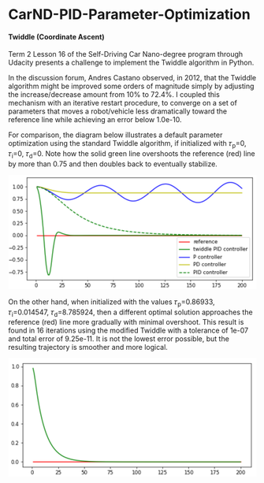 # CarND-PID-Parameter-Optimization
#### Twiddle (Coordinate Ascent)

Term 2 Lesson 16 of the Self-Driving Car Nano-degree program through Udacity presents a challenge to implement the Twiddle algorithm in Python.

In the discussion forum, Andres Castano observed, in 2012, that the Twiddle algorithm might be improved some orders of magnitude simply by adjusting the increase/decrease amount from 10% to 72.4%. I coupled this mechanism with an iterative restart procedure, to converge on a set of parameters that moves a robot/vehicle less dramatically toward the reference line while achieving an error below 1.0e-10.

For comparison, the diagram below illustrates a default parameter optimization using the standard Twiddle algorithm, if initialized with 𝜏<sub>p</sub>=0, 𝜏<sub>i</sub>=0, 𝜏<sub>d</sub>=0. Note how the solid green line overshoots the reference (red) line by more than 0.75 and then doubles back to eventually stabilize.

![Reference](./images/PID-reference.png "Reference results")


On the other hand, when initialized with the values 𝜏<sub>p</sub>=0.86933, 𝜏<sub>i</sub>=0.014547, 𝜏<sub>d</sub>=8.785924, then a different optimal solution approaches the reference (red) line more gradually with minimal overshoot. This result is found in 16 iterations using the modified Twiddle with a tolerance of 1e-07 and total error of 9.25e-11. It is not the lowest error possible, but the resulting trajectory is smoother and more logical.

![Results](./images/PID-twiddled.png "Twiddle results")

